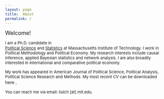 ```yaml
---
layout: page
title:  About
permalink: /
---
```

<font size="4">
Welcome! 
</font> 

<font size="2"> I am a Ph.D. candidate in </font>  
<font size="2"><a href="https://polisci.mit.edu">Political Science</a></font>
<font size="2"> and </font>
<font size="2"><a href="https://idss.mit.edu">Statistics</a></font>
<font size="2"> at Massachusetts Institute of Technology. I work in Political Methodology and Political Economy. My research interests include causal inference, applied Bayesian statistics and network analysis. I am also broadlly interested in international and comparative political economy. </font>

<font size="2"> My work has appeared in American Journal of Political Science, Political Analysis, Political Science Research and Methods. My most recent CV can be downloaded </font> here <font size="3">.</font>

<font size="2"> You can reach me via email: liulch [at] mit.edu. </font>


<!-- 
A jekyll theme with inspiration from linux consoles for hackers, developers and script kiddies.
You can find the source code for this theme at [github.com/b2a3e8/jekyll-theme-console](https://github.com/b2a3e8/jekyll-theme-console).
-->
<!-- 
## What is jekyll?

Jekyll is a simple, blog-aware, static site generator for personal, project, or organization sites. Written in Ruby by Tom Preston-Werner, GitHub's co-founder, it is distributed under an open source license.
<br />Instead of using databases, Jekyll takes the content, renders Markdown or Textile and Liquid templates, and produces a complete, static website ready to be served by Apache HTTP Server, Nginx or another web server. Jekyll is the engine behind GitHub Pages, a GitHub feature that allows users to host websites based on their GitHub repositories for no additional cost.
-->
